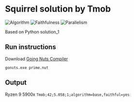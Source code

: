 # Squirrel solution by Tmob

![Algorithm](https://img.shields.io/badge/Algorithm-base-green)
![Faithfulness](https://img.shields.io/badge/Faithful-yes-green)
![Parallelism](https://img.shields.io/badge/Parallel-no-green)

Based on Python solution_1

## Run instructions

Download [Going Nuts Compiler](https://forum.goingnuts.net/ReleaseBundle.zip)

`gonuts.exe prime.nut`

## Output

Ryzen 9 5900x
`Tmob;42;5.058;1;algorithm=base,faithful=yes`